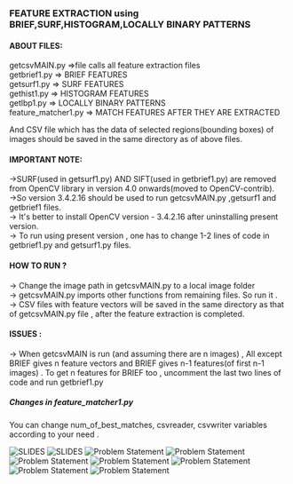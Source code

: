   <h3>FEATURE EXTRACTION using BRIEF,SURF,HISTOGRAM,LOCALLY BINARY PATTERNS</h3>

<h4>ABOUT FILES:</h4>
getcsvMAIN.py =>file calls all feature extraction files<br>
getbrief1.py => BRIEF FEATURES<br>
getsurf1.py => SURF FEATURES<br>
gethist1.py => HISTOGRAM FEATURES<br>
getlbp1.py => LOCALLY BINARY PATTERNS<br>
feature_matcher1.py => MATCH FEATURES AFTER THEY ARE EXTRACTED<br>

And CSV file which has the data of selected regions(bounding boxes) of images should be saved in the same directory as of above files.<br>



<h4>IMPORTANT NOTE:</h4>
->SURF(used in getsurf1.py) AND SIFT(used in getbrief1.py) are removed from OpenCV library in version 4.0 onwards(moved to OpenCV-contrib).<br> ->So version 3.4.2.16 should be used to run getcsvMAIN.py ,getsurf1 and getbrief1 files.<br>-> It's better to install OpenCV version - 3.4.2.16 after uninstalling present version.<br> -> To run using present version , one has to change 1-2 lines of code in getbrief1.py and getsurf1.py files.


<h4>HOW TO RUN ?</h4>
-> Change the image path in getcsvMAIN.py to a local image folder<br>
-> getcsvMAIN.py imports other functions from remaining files. So run it .<br>
-> CSV files with feature vectors will be saved in the same directory as that of getcsvMAIN.py file , after the feature extraction is completed.<br>
<h4>ISSUES :</h4>
-> When getcsvMAIN is run (and assuming there are n images) , All except BRIEF gives n feature vectors and BRIEF gives n-1 features(of first n-1 images) . To get n features for BRIEF too , uncomment the last two lines of code and run getbrief1.py

<h5>Changes in feature_matcher1.py</h5>
You can change num_of_best_matches, csvreader, csvwriter variables according to your need .



![SLIDES](/images/Slide6.JPG)
![SLIDES](/images/Slide7.JPG)
![Problem Statement](/images/Slide8.JPG)
![Problem Statement](/images/Slide9.JPG)
![Problem Statement](/images/Slide10.JPG)
![Problem Statement](/images/Slide11.JPG)
![Problem Statement](/images/Slide12.JPG)
![Problem Statement](/images/Slide13.JPG)
![Problem Statement](/images/Slide14.JPG)
